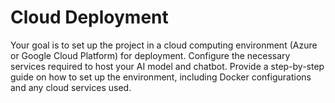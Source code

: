 # Cloud Deployment

Your goal is to set up the project in a cloud computing environment (Azure or Google Cloud Platform) for deployment. Configure the necessary services required to host your AI model and chatbot. Provide a step-by-step guide on how to set up the environment, including Docker configurations and any cloud services used.
